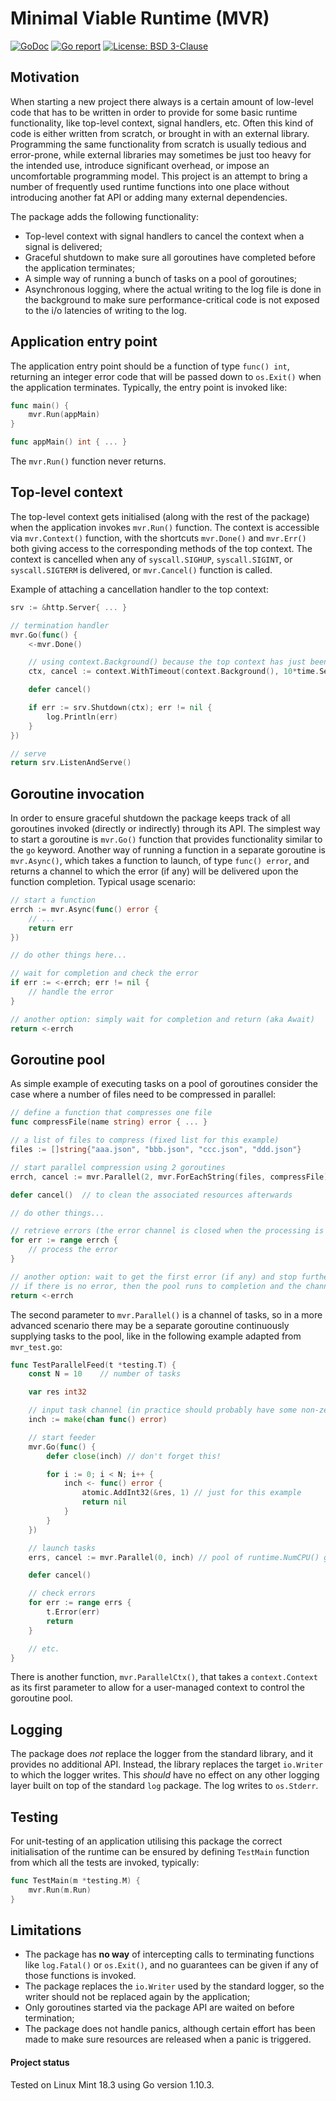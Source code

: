 # Minimal Viable Runtime (MVR)

[![GoDoc](https://godoc.org/github.com/maxim2266/mvr?status.svg)](https://godoc.org/github.com/maxim2266/mvr)
[![Go report](http://goreportcard.com/badge/maxim2266/mvr)](http://goreportcard.com/report/maxim2266/mvr)
[![License: BSD 3-Clause](https://img.shields.io/badge/License-BSD_3--Clause-yellow.svg)](https://opensource.org/licenses/BSD-3-Clause)

## Motivation
When starting a new project there always is a certain amount of low-level code that has to be
written in order to provide for some basic runtime functionality, like top-level context, signal handlers, etc. Often this kind of code is either written from scratch, or brought in with an external library.
Programming the same functionality from scratch is usually tedious and error-prone, while external libraries may sometimes be just too heavy for the intended use, introduce significant overhead, or
impose an uncomfortable programming model. This project is an attempt to bring a number of frequently used
runtime functions into one place without introducing another fat API or adding many external dependencies.

The package adds the following functionality:
- Top-level context with signal handlers to cancel the context when a signal is delivered;
- Graceful shutdown to make sure all goroutines have completed before the application terminates;
- A simple way of running a bunch of tasks on a pool of goroutines;
- Asynchronous logging, where the actual writing to the log file is done in the background to make sure
performance-critical code is not exposed to the i/o latencies of writing to the log.


## Application entry point
The application entry point should be a function of type `func() int`, returning an integer error code
that will be passed down to `os.Exit()` when the application terminates. Typically, the entry point is
invoked like:
```go
func main() {
	mvr.Run(appMain)
}

func appMain() int { ... }
```
The `mvr.Run()` function never returns.

## Top-level context
The top-level context gets initialised (along with the rest of the package) when the application
invokes `mvr.Run()` function. The context is accessible via `mvr.Context()` function, with the
shortcuts `mvr.Done()` and `mvr.Err()` both giving access to the corresponding methods of the top context.
The context is cancelled when any of `syscall.SIGHUP`, `syscall.SIGINT`, or `syscall.SIGTERM` is delivered,
or `mvr.Cancel()` function is called.

Example of attaching a cancellation handler to the top context:
```go
srv := &http.Server{ ... }

// termination handler
mvr.Go(func() {
	<-mvr.Done()

	// using context.Background() because the top context has just been cancelled.
	ctx, cancel := context.WithTimeout(context.Background(), 10*time.Second)

	defer cancel()

	if err := srv.Shutdown(ctx); err != nil {
		log.Println(err)
	}
})

// serve
return srv.ListenAndServe()
```

## Goroutine invocation
In order to ensure graceful shutdown the package keeps track of all goroutines invoked
(directly or indirectly) through its API. The simplest way to start a goroutine is `mvr.Go()` function that
provides functionality similar to the `go` keyword. Another way of running a function in a separate
goroutine is `mvr.Async()`, which takes a function to launch, of type `func() error`, and returns
a channel to which the error (if any) will be delivered upon the function completion.
Typical usage scenario:
```go
// start a function
errch := mvr.Async(func() error {
	// ...
	return err
})

// do other things here...

// wait for completion and check the error
if err := <-errch; err != nil {
	// handle the error
}

// another option: simply wait for completion and return (aka Await)
return <-errch
```

## Goroutine pool
As simple example of executing tasks on a pool of goroutines consider the case where a number of files
need to be compressed in parallel:
```go
// define a function that compresses one file
func compressFile(name string) error { ... }

// a list of files to compress (fixed list for this example)
files := []string{"aaa.json", "bbb.json", "ccc.json", "ddd.json"}

// start parallel compression using 2 goroutines
errch, cancel := mvr.Parallel(2, mvr.ForEachString(files, compressFile))

defer cancel()	// to clean the associated resources afterwards

// do other things...

// retrieve errors (the error channel is closed when the processing is done)
for err := range errch {
	// process the error
}

// another option: wait to get the first error (if any) and stop further processing.
// if there is no error, then the pool runs to completion and the channel gets closed, returning nil
return <-errch
```

The second parameter to `mvr.Parallel()` is a channel of tasks, so in a more advanced scenario
there may be a separate goroutine continuously supplying tasks to the pool, like in the
following example adapted from `mvr_test.go`:
```go
func TestParallelFeed(t *testing.T) {
	const N = 10	// number of tasks

	var res int32

	// input task channel (in practice should probably have some non-zero size)
	inch := make(chan func() error)

	// start feeder
	mvr.Go(func() {
		defer close(inch) // don't forget this!

		for i := 0; i < N; i++ {
			inch <- func() error {
				atomic.AddInt32(&res, 1) // just for this example
				return nil
			}
		}
	})

	// launch tasks
	errs, cancel := mvr.Parallel(0, inch) // pool of runtime.NumCPU() goroutines

	defer cancel()

	// check errors
	for err := range errs {
		t.Error(err)
		return
	}

	// etc.
}
```

There is another function, `mvr.ParallelCtx()`, that takes a `context.Context` as its first parameter
to allow for a user-managed context to control the goroutine pool.

## Logging
The package does _not_ replace the logger from the standard library, and it provides no additional
API. Instead, the library replaces the target `io.Writer` to which the logger writes. This _should_
have no effect on any other logging layer built on top of the standard `log` package. The log
writes to `os.Stderr`.

## Testing
For unit-testing of an application utilising this package the correct initialisation of the runtime can be
ensured by defining `TestMain` function from which all the tests are invoked, typically:
```go
func TestMain(m *testing.M) {
	mvr.Run(m.Run)
}
```

## Limitations
- The package has **no way** of intercepting calls to terminating functions like
`log.Fatal()` or `os.Exit()`, and no guarantees can be given if any of those functions is invoked.
- The package replaces the `io.Writer` used by the standard logger, so the writer should not be replaced
again by the application;
- Only goroutines started via the package API are waited on before termination;
- The package does not handle panics, although certain effort has been made to make sure resources
are released when a panic is triggered.

#### Project status
Tested on Linux Mint 18.3 using Go version 1.10.3.

